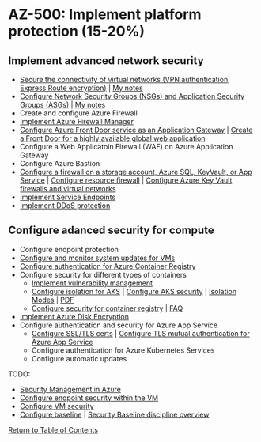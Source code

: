 # AZ-500: Implement platform protection (15-20%)

## Implement advanced network security

* [Secure the connectivity of virtual networks (VPN authentication, Express Route encryption)](https://docs.microsoft.com/en-us/azure/virtual-network/virtual-networks-overview) | [My notes](10-Secure%20the%20connectivity%20of%20virtual%20networks%20(VPN%20authentication,%20Express%20Route%20encryption).md)
* [Configure Network Security Groups (NSGs) and Application Security Groups (ASGs)](https://docs.microsoft.com/en-us/azure/virtual-network/network-security-groups-overview) | [My notes](11-Configure%20Network%20Security%20Groups%20(NSGs)%20and%20Application%20Security%20Groups%20(ASGs).md)
* Create and configure Azure Firewall
* [Implement Azure Firewall Manager](https://docs.microsoft.com/en-us/azure/firewall/tutorial-firewall-deploy-portal)
* [Configure Azure Front Door service as an Application Gateway](https://docs.microsoft.com/en-us/azure/frontdoor/front-door-overview) | [Create a Front Door for a highly available global web application](https://docs.microsoft.com/en-us/azure/frontdoor/quickstart-create-front-door)
* Configure a Web Applicatoin Firewall (WAF) on Azure Application Gateway
* Configure Azure Bastion
* [Configure a firewall on a storage account, Azure SQL, KeyVault, or App Service](https://docs.microsoft.com/en-us/azure/sql-database/sql-database-firewall-configure) | [Configure resource firewall](https://docs.microsoft.com/en-us/azure/storage/common/storage-network-security) | [Configure Azure Key Vault firewalls and virtual networks](https://docs.microsoft.com/en-us/azure/key-vault/general/network-security)
* [Implement Service Endpoints](https://docs.microsoft.com/en-us/azure/virtual-network/virtual-network-service-endpoints-overview)
* [Implement DDoS protection](https://docs.microsoft.com/en-us/azure/ddos-protection/ddos-protection-overview)

## Configure adanced security for compute

* Configure endpoint protection
* [Configure and monitor system updates for VMs](https://docs.microsoft.com/en-us/azure/automation/automation-tutorial-update-management)
* [Configure authentication for Azure Container Registry](https://docs.microsoft.com/en-us/azure/container-registry/container-registry-authentication)
* Configure security for different types of containers
   * [Implement vulnerability management](https://docs.microsoft.com/en-us/azure/container-instances/container-instances-image-security)
   * [Configure isolation for AKS](https://azure.microsoft.com/en-us/resources/container-security-in-microsoft-azure/) | [Configure AKS security](https://docs.microsoft.com/en-us/azure/aks/concepts-security) | [Isolation Modes](https://docs.microsoft.com/en-us/virtualization/windowscontainers/manage-containers/hyperv-container) | [PDF](https://azure.microsoft.com/mediahandler/files/resourcefiles/container-security-in-microsoft-azure/Open%20Container%20Security%20in%20Microsoft%20Azure.pdf)
   * [Configure security for container registry](https://docs.microsoft.com/en-us/azure/container-registry/container-registry-authentication) | [FAQ](https://docs.microsoft.com/en-us/azure/container-registry/container-registry-faq)
* [Implement Azure Disk Encryption](https://docs.microsoft.com/en-us/azure/security/fundamentals/azure-disk-encryption-vms-vmss)
* Configure authentication and security for Azure App Service
   * [Configure SSL/TLS certs](https://docs.microsoft.com/en-us/azure/cloud-services/cloud-services-configure-ssl-certificate-portal) | [Configure TLS mutual authentication for Azure App Service](https://docs.microsoft.com/en-us/azure/app-service/app-service-web-configure-tls-mutual-auth)
   * Configure authentication for Azure Kubernetes Services
   * Configure automatic updates



TODO:
* [Security Management in Azure](https://docs.microsoft.com/en-us/azure/security/fundamentals/management)
* [Configure endpoint security within the VM](https://docs.microsoft.com/en-us/azure/security/fundamentals/antimalware)
* [Configure VM security](https://docs.microsoft.com/en-us/azure/security/fundamentals/iaas)
* [Configure baseline](https://docs.microsoft.com/en-us/azure/cloud-adoption-framework/govern/security-baseline/toolchain) | [Security Baseline discipline overview](https://docs.microsoft.com/en-us/azure/cloud-adoption-framework/govern/security-baseline/)


[Return to Table of Contents](../README.md)